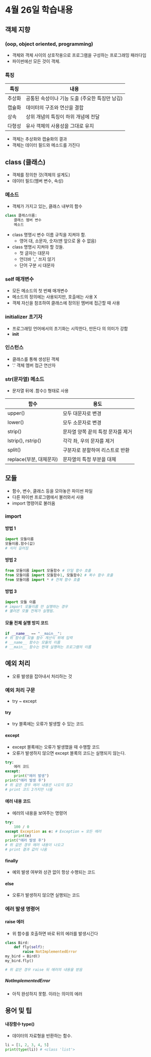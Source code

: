 # 4월 26일 학습내용
## 객체 지향
### (oop, object oriented, programming)
- 객체와 객체 사이의 상호작용으로 프로그램을 구성하는 프로그래밍 패러다임
- 파이썬에선 모든 것이 객체.

### 특징
특징 | 내용
---|---
추상화 | 공통된 속성이나 기능 도출 (주요한 특징만 남김)
캡슐화 | 데이터의 구조와 연산을 결합
상속   | 상위 개념의 특징이 하위 개념에 전달
다형성 | 유사 객체의 사용성을 그대로 유지

- 객체는 추상화와 캡슐화의 결과
- 객체는 데이터 필드와 메소드를 가진다

## class (클래스)
- 객체를 정의한 것(객체의 설계도)
- 데이터 필드(멤버 변수, 속성)

### 메소드
- 객체가 가지고 있는, 클래스 내부의 함수

```py
class 클래스이름:
    클래스 멤버 변수
    메소드
```

- class 명명시 변수 이름 규칙을 지켜야 함.
  - 영어 대, 소문자, 숫자(맨 앞으로 올 수 없음)
- class 명명시 지켜야 할 것들.  
  - 첫 글자는 대문자
  - 언더바 '_' 쓰지 않기
  - 단어 구분 시 대문자

### self 매개변수
- 모든 메소드의 첫 번째 매개변수
- 메소드의 정의에는 사용되지만, 호출에는 사용 X
- 객체 자신을 참조하여 클래스에 정의된 멤버에 접근할 때 사용

### initializer 초기자
- 프로그래밍 언어에서의 초기화는 시작한다, 만든다 의 의미가 강함
- __init__


### 인스턴스
- 클래스를 통해 생성된 객체
- '.' 객체 멤버 접근 연산자


### str(문자열) 메소드
- 문자열 뒤에 .함수() 형태로 사용

함수|용도
---|---
upper() | 모두 대문자로 변경
lower() | 모두 소문자로 변경
strip() | 문자열 양쪽 끝의 특정 문자를 제거
lstrip(), rstrip() | 각각 좌, 우의 문자를 제거
split() | 구분자로 분할하여 리스트로 반환
replace(부분, 대체문자) | 문자열의 특정 부분을 대체


## 모듈
- 함수, 변수, 클래스 등을 모아놓은 파이썬 파일
- 다른 파이썬 프로그램에서 불러와서 사용
- import 명령어로 불러옴

### import
#### 방법 1
```py
import 모듈이름
모듈이름.함수(값)
# 식이 길어짐
```

#### 방법 2
```py
from 모듈이름 import 모듈함수 # 단일 함수 호출
from 모듈이름 import 모듈함수1, 모듈함수2 # 복수 함수 호출
from 모듈이름 import * # 전체 함수 호출
```

#### 방법 3
```py
import 모듈 이름 
# import 모듈이름 만 실행하는 경우 
# 불러온 모듈 전체가 실행됨.
```

#### 모듈 전체 실행 방지 코드
```py
if __name__ == "__main__":
# 위 함수를 모듈 함수 계산식 위에 입력
# __name__ 함수는 모듈의 이름
# __main__ 함수는 현재 실행하는 프로그램의 이름
```

## 예외 처리
- 오류 발생을 잡아내서 처리하는 것

### 예외 처리 구문
- try ~ except
#### try
- try 블록에는 오류가 발생할 수 있는 코드
#### except
- except 블록에는 오류가 발생했을 때 수행할 코드
- 오류가 발생하지 않으면 except 블록의 코드는 실행되지 않는다.

```py
try:
    에러 코드
except:
    print("에러 발생")
print("에러 발생 후")
# 위 같은 경우 에러 내용은 나오지 않고
# print 코드 2가지만 나옴
```
#### 에러 내용 코드
- 에러의 내용을 보여주는 명령어

```py
try:
    100 / 0
except Exception as e: # Exception = 모든 에러
    print(e)
print("에러 발생 후")
# 위 같은 경우 에러 내용이 나오고
# print 결과 값이 나옴
```

#### finally 
- 예외 발생 여부와 상관 없이 항상 수행되는 코드

#### else
- 오류가 발생하지 않으면 실행되는 코드

### 에러 발생 명령어
#### raise 에러
- 위 함수를 호출하면 바로 뒤의 에러를 발생시긴다
```py
class Bird:
    def fly(self):
        raise NotImplementedError
my_bird = Bird()    
my_bird.fly()

# 위 같은 경우 raise 뒤 에러의 내용을 받음
```        

##### NotImplementedError
- 아직 완성하지 못함. 이라는 의미의 에러

## 용어 및 팁
#### 내장함수 type()
- 데이터의 자료형을 반환하는 함수.
  
```py
li = [1, 2, 3, 4, 5]
print(type(li)) # <class 'list'>
```

